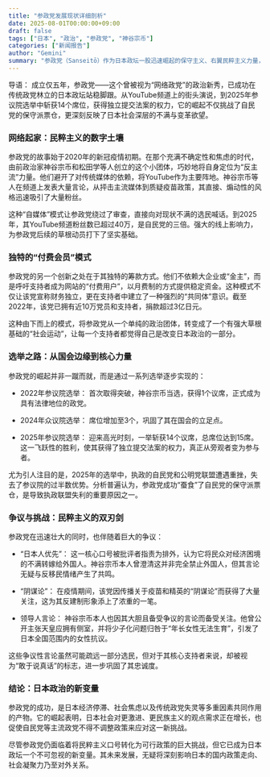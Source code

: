 ```yaml
---
title: "参政党发展现状详细剖析"
date: 2025-08-01T00:00:00+09:00
draft: false
tags: ["日本", "政治", "参政党", "神谷宗币"]
categories: ["新闻报告"]
author: "Gemini"
summary: "参政党（Sanseitō）作为日本政坛一股迅速崛起的保守主义、右翼民粹主义力量，自2020年成立以来，以其独特的策略和鲜明的政治主张，对日本传统政治格局构成了显著挑战。"
---
```

导语： 成立仅五年，参政党——这个曾被视为“网络政党”的政治新秀，已成功在传统政党林立的日本政坛站稳脚跟。从YouTube频道上的街头演说，到2025年参议院选举中斩获14个席位，获得独立提交法案的权力，它的崛起不仅挑战了自民党的保守派票仓，更深刻反映了日本社会深层的不满与变革欲望。

### 网络起家：民粹主义的数字土壤

参政党的故事始于2020年的新冠疫情初期。在那个充满不确定性和焦虑的时代，由前政治家神谷宗币和松田学等人创立的这个小团体，巧妙地将自身定位为“反主流”力量。他们避开了对传统媒体的依赖，将YouTube作为主要阵地。神谷宗币等人在频道上发表大量言论，从抨击主流媒体到质疑疫苗政策，其直接、煽动性的风格迅速吸引了大量粉丝。

这种“自媒体”模式让参政党绕过了审查，直接向对现状不满的选民喊话。到2025年，其YouTube频道粉丝数已超过40万，是自民党的三倍。强大的线上影响力，为参政党后续的草根动员打下了坚实基础。

### 独特的“付费会员”模式

参政党的另一个创新之处在于其独特的筹款方式。他们不依赖大企业或“金主”，而是呼吁支持者成为网站的“付费用户”，以月费制的方式提供稳定资金。这种模式不仅让该党宣称财务独立，更在支持者中建立了一种强烈的“共同体”意识。截至2022年，该党已拥有近10万党员和支持者，捐款超过3亿日元。

这种由下而上的模式，将参政党从一个单纯的政治团体，转变成了一个有强大草根基础的“社会运动”，让每一个支持者都觉得自己是改变日本政治的一部分。

### 选举之路：从国会边缘到核心力量

参政党的崛起并非一蹴而就，而是通过一系列选举逐步实现的：

- 2022年参议院选举： 首次取得突破，神谷宗币当选，获得1个议席，正式成为具有法律地位的政党。
    
- 2024年众议院选举： 席位增加至3个，巩固了其在国会的立足点。
    
- 2025年参议院选举： 迎来高光时刻，一举斩获14个议席，总席位达到15席。这一飞跃性的胜利，使其获得了独立提交法案的权力，真正从旁观者变为参与者。
    

尤为引人注目的是，2025年的选举中，执政的自民党和公明党联盟遭遇重挫，失去了参议院的过半数优势。分析普遍认为，参政党成功“蚕食”了自民党的保守派票仓，是导致执政联盟失利的重要原因之一。

### 争议与挑战：民粹主义的双刃剑

参政党在迅速壮大的同时，也伴随着巨大的争议：

- “日本人优先”： 这一核心口号被批评者指责为排外，认为它将民众对经济困境的不满转嫁给外国人。神谷宗币本人曾澄清这并非完全禁止外国人，但其言论无疑与反移民情绪产生了共鸣。
    
- “阴谋论”： 在疫情期间，该党因传播关于疫苗和精英的“阴谋论”而获得了大量关注，这为其反建制形象添上了浓重的一笔。
    
- 领导人言论： 神谷宗币本人也因其大胆且备受争议的言论而备受关注。他曾公开主张天皇应拥有侧室，并将少子化问题归咎于“年长女性无法生育”，引发了日本全国范围内的女性抗议。
    

这些争议性言论虽然可能疏远一部分选民，但对于其核心支持者来说，却被视为“敢于说真话”的标志，进一步巩固了其忠诚度。

### 结论：日本政治的新变量

参政党的成功，是日本经济停滞、社会焦虑以及传统政党失灵等多重因素共同作用的产物。它的崛起表明，日本社会对更激进、更民族主义的观点需求正在增长，也促使自民党等主流政党不得不调整政策来应对这一新挑战。

尽管参政党仍面临着将民粹主义口号转化为可行政策的巨大挑战，但它已成为日本政坛一个不可忽视的新变量。其未来发展，无疑将深刻影响日本的国内政策走向、社会凝聚力乃至对外关系。
